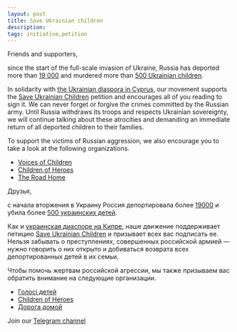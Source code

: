 ```yaml
---
layout: post
title: Save Ukrainian children
description: 
tags: initiative,petition
---
```

Friends and supporters,

since the start of the full-scale invasion of Ukraine, Russia has deported more than [19 000](https://www.europarl.europa.eu/RegData/etudes/BRIE/2023/747093/EPRS_BRI(2023)747093_EN.pdf) and murdered more than [500 Ukrainian children](https://www.savethechildren.net/news/ukraine-tragic-milestone-children-s-death-toll-passes-500).

In solidarity with [the Ukrainian diaspora in Cyprus](https://t.me/uacyprus_info/958), our movement supports the [Save Ukrainian Children](https://www.change.org/p/save-ukrainian-children) petition and encourages all of you reading to sign it. We can never forget or forgive the crimes committed by the Russian army. Until Russia withdraws its troops and respects Ukrainian sovereignty, we will continue talking about these atrocities and demanding an immediate return of all deported children to their families.

To support the victims of Russian aggression, we also encourage you to take a look at the following organizations.
* [Voices of Children](https://voices.org.ua/)
* [Children of Heroes](https://childrenheroes.org/en/)
* [The Road Home](https://pay.mbnk.biz/mHLKd9zS7cfh)


Друзья,

с начала вторжения в Украину Россия депортировала более [19000](https://www.europarl.europa.eu/RegData/etudes/BRIE/2023/747093/EPRS_BRI(2023)747093_EN.pdf) и убила более [500 украинских детей](https://www.savethechildren.net/news/ukraine-tragic-milestone-children-s-death-toll-passes-500).

Как и [украинская диаспоре на Кипре](https://t.me/uacyprus_info/958), наше движение поддерживает петицию [Save Ukrainian Children](https://www.change.org/p/save-ukrainian-children) и призывает всех вас подписать ее. Нельзя забывать о преступлениях, совершенных российской армией — нужно говорить о них открыто и добиваться возврата всех депортированных детей в их семьи.

Чтобы помочь жертвам российской агрессии, мы также призываем вас обратить внимание на следующие организации.
* [Голосi детей](https://voices.org.ua/)
* [Children of Heroes](https://childrenheroes.org/en/)
* [Дорога домой](https://pay.mbnk.biz/mHLKd9zS7cfh)

Join our [Telegram channel](https://t.me/nowarcy)
